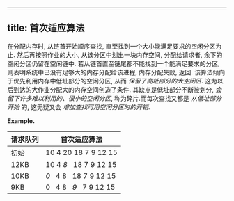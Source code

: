 
---
title: 首次适应算法
---

在分配内存时, 从链⾸开始顺序查找, 直⾄找到⼀个⼤⼩能满⾜要求的空闲分区为⽌. 然后再按照作业的⼤⼩, 从该分区中划出⼀块内存空间, 分配给请求者, 余下的空闲分区仍留在空闲链中. 若从链⾸直⾄链尾都不能找到⼀个能满⾜要求的分区, 则表明系统中已没有⾜够⼤的内存分配给该进程, 内存分配失败, 返回. 该算法倾向于优先利⽤内存中低址部分的空闲分区, 从⽽ *保留了⾼址部分的⼤空闲区*. 这为以后到达的⼤作业分配⼤的内存空间创造了条件. 其缺点是低址部分不断被划分, *会留下许多难以利⽤的、很⼩的空闲分区*, 称为碎⽚.⽽每次查找又都是 *从低址部分开始* 的, 这⽆疑又会 *增加查找可⽤空闲分区时的开销*.

$\textbf{Example.}$ 

| 请求队列 | ⾸次适应算法 |
| - | - |
| 初始 | 10 4 20 18 7 9 12 15 |
| 12KB | 10 4 *8* $~$ 18 7 9 12 15 |
| 10KB | *0* $~$ 4 8 $~$ 18 7 9 12 15  |
| 9KB | 0 $~$ 4 8 $~$ *9* $~$ 7 9 12 15  |
